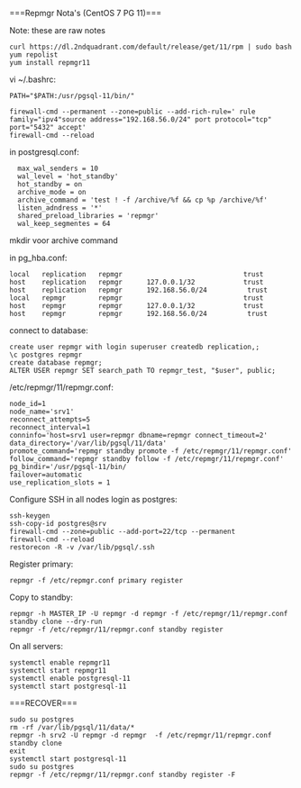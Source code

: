  ===Repmgr Nota's (CentOS 7 PG 11)===

Note: these are raw notes

```
curl https://dl.2ndquadrant.com/default/release/get/11/rpm | sudo bash
yum repolist
yum install repmgr11
```


vi ~/.bashrc:

```
PATH="$PATH:/usr/pgsql-11/bin/"
```



```
firewall-cmd --permanent --zone=public --add-rich-rule=' rule family="ipv4"source address="192.168.56.0/24" port protocol="tcp" port="5432" accept'
firewall-cmd --reload
```

in postgresql.conf:

```
  max_wal_senders = 10
  wal_level = 'hot_standby'
  hot_standby = on
  archive_mode = on
  archive_command = 'test ! -f /archive/%f && cp %p /archive/%f'
  listen_adndress = '*'
  shared_preload_libraries = 'repmgr'
  wal_keep_segmentes = 64
```

mkdir voor archive command

in pg_hba.conf:

```
local   replication   repmgr                              trust
host    replication   repmgr      127.0.0.1/32            trust
host    replication   repmgr      192.168.56.0/24          trust
local   repmgr        repmgr                              trust
host    repmgr        repmgr      127.0.0.1/32            trust
host    repmgr        repmgr      192.168.56.0/24          trust
```

connect to database:

```
create user repmgr with login superuser createdb replication,;
\c postgres repmgr
create database repmgr;
ALTER USER repmgr SET search_path TO repmgr_test, "$user", public;
```

/etc/repmgr/11/repmgr.conf:

```
node_id=1
node_name='srv1'
reconnect_attempts=5
reconnect_interval=1
conninfo='host=srv1 user=repmgr dbname=repmgr connect_timeout=2'
data_directory='/var/lib/pgsql/11/data'
promote_command='repmgr standby promote -f /etc/repmgr/11/repmgr.conf'
follow_command='repmgr standby follow -f /etc/repmgr/11/repmgr.conf'
pg_bindir='/usr/pgsql-11/bin/
failover=automatic
use_replication_slots = 1
```

Configure SSH in all nodes
login as postgres:

```
ssh-keygen
ssh-copy-id postgres@srv
firewall-cmd --zone=public --add-port=22/tcp --permanent
firewall-cmd --reload
restorecon -R -v /var/lib/pgsql/.ssh
```

Register primary:

```
repmgr -f /etc/repmgr.conf primary register
```

Copy to standby:

```
repmgr -h MASTER_IP -U repmgr -d repmgr -f /etc/repmgr/11/repmgr.conf standby clone --dry-run
repmgr -f /etc/repmgr/11/repmgr.conf standby register
```

On all servers:

```
systemctl enable repmgr11
systemctl start repmgr11
systemctl enable postgresql-11
systemctl start postgresql-11
```

===RECOVER===

```
sudo su postgres
rm -rf /var/lib/pgsql/11/data/*
repmgr -h srv2 -U repmgr -d repmgr  -f /etc/repmgr/11/repmgr.conf standby clone
exit
systemctl start postgresql-11
sudo su postgres
repmgr -f /etc/repmgr/11/repmgr.conf standby register -F
```


